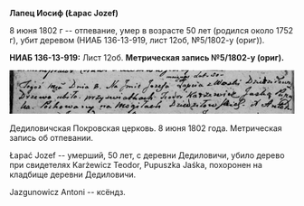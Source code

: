 **Лапец Иосиф (Łapac Jozef)**

8 июня 1802 г -- отпевание, умер в возрасте 50 лет (родился около 1752
г), убит деревом (НИАБ 136-13-919, лист 12об, №5/1802-у (ориг)).

**НИАБ 136-13-919:** Лист 12об. **Метрическая запись №5/1802-у (ориг).**

![](./media/16542ef547d22363397c896b469060cf5fa389ea.png)

Дедиловичская Покровская церковь. 8 июня 1802 года. Метрическая запись
об отпевании.

Łapać Jozef -- умерший, 50 лет, с деревни Дедиловичи, убило дерево при
свидетелях Karżewicz Teodor, Pupuszka Jaśka, похоронен на кладбище
деревни Дедиловичи.

Jazgunowicz Antoni -- ксёндз.
